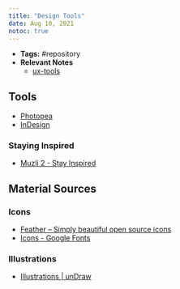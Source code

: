 ```yaml
---
title: "Design Tools"
date: Aug 10, 2021
notoc: true
---
```


- **Tags:** #repository 
- **Relevant Notes**
	- [ux-tools](notes/skills/ux-design/ux-tools.md)


## Tools
- [Photopea](https://www.photopea.com/)
- [InDesign](notes/tooling/indesign.md)

### Staying Inspired
- [Muzli 2 - Stay Inspired](https://chrome.google.com/webstore/detail/muzli-2-stay-inspired/glcipcfhmopcgidicgdociohdoicpdfc?hl=en)

## Material Sources
### Icons
- [Feather – Simply beautiful open source icons](https://feathericons.com/)
- [Icons - Google Fonts](https://fonts.google.com/icons)

### Illustrations
- [Illustrations | unDraw](https://undraw.co/illustrations)